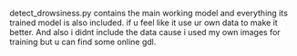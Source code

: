 detect_drowsiness.py contains the main working model and everything its trained model is also included.
if u feel like it use ur own data to make it better.
And also i didnt include the data cause i used my own images for training but u can find some online gdl.
